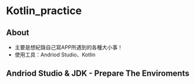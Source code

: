 # Kotlin_practice
## **About**
* 主要是想紀錄自己寫APP所遇到的各種大小事！
* 使用工具：Andriod Studio、Kotlin

## **Andriod Studio & JDK - Prepare The Enviroments**
